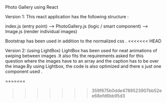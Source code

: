 Photo Gallery using React 

Version 1:
This react application has the following structure :

index.js (entry point) -->  PhotoGallery.js (logic / smart component)  --> Image.js (render individual images)


Bootstrap has been used in addition to the normalized css . 
<<<<<<< HEAD



Version 2: (using LightBox)
LightBox has been used for neat animations of swiping between images .It also fits the requirements asked for this question where the images have to an array and the caption has to be over the image.By using Lightbox, the code is also optimized and there s just one component used .


=======
>>>>>>> 359f675b0dde4789523907bb52ee68efd6bb95d3
